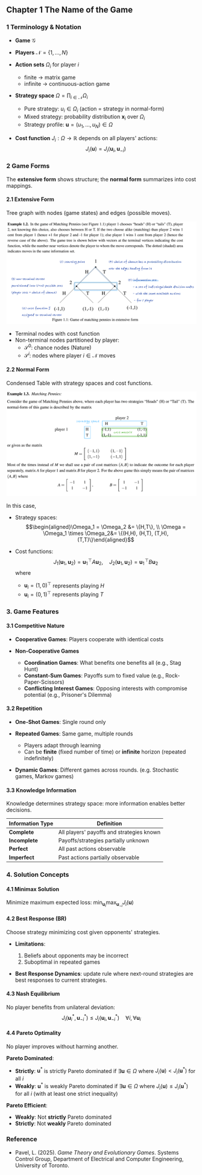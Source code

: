 ## Chapter 1 The Name of the Game


### 1 Terminology & Notation 

- **Game** $\mathcal{G}$

- **Players** $\mathcal{N}
=\{1,...,N\}$ 

- **Action sets** $\Omega_i$ for player $i$
    - finite → matrix game
    - infinite → continuous-action game
- **Strategy space**  $\displaystyle \Omega = \prod_{i\in\mathcal N}\Omega_i$
    - Pure strategy: $u_i \in \Omega_i$ (action = strategy in normal-form)
    - Mixed strategy: probability distribution $\mathbf{x}_i$ over $\Omega_i$
    - Strategy profile: $\mathbf{u} = (u_1,\ldots,u_N) \in \Omega$

- **Cost function** $J_i: \Omega \to \mathbb{R}$ depends on all players' actions: $$J_i(\mathbf{u}) = J_i(\mathbf{u}_i, \mathbf{u}_{-i})$$


### 2 Game Forms
The **extensive form** shows structure; the **normal form** summarizes into cost mappings.

#### 2.1 Extensive Form
Tree graph with nodes (game states) and edges (possible moves).

![Extensive Form Game Tree](../images/extensive-form.png)

- Terminal nodes with cost function
- Non-terminal nodes partitioned by player:
    - $\mathscr{S}^0$: chance nodes (Nature)
    - $\mathscr{S}^i$: nodes where player $i \in \mathcal{N}$ moves



#### 2.2 Normal Form
Condensed Table with strategy spaces and cost functions.

![Normal Form Game Tree](../images/normal-form.png)

In this case, 

- Strategy spaces: $$\begin{aligned}\Omega_1 = \Omega_2 &= \{H,T\}, \\ \Omega = \Omega_1 \times \Omega_2&= \{(H,H), (H,T), (T,H), (T,T)\}\end{aligned}$$

- Cost functions:$$J_1(\mathbf{u}_1, \mathbf{u}_2) = \mathbf{u}_1^{\!\top}A\mathbf{u}_2, \quad J_2(\mathbf{u}_1, \mathbf{u}_2) = \mathbf{u}_1^{\!\top}B\mathbf{u}_2$$
    where 
    - $\mathbf{u}_i = (1, 0)^{\top}$ represents playing $H$
    - $\mathbf{u}_i = (0, 1)^{\top}$ represents playing $T$

### 3. Game Features

#### 3.1 Competitive Nature

- **Cooperative Games**: Players cooperate with identical costs

- **Non-Cooperative Games**
    - **Coordination Games**: What benefits one benefits all (e.g., Stag Hunt)
    - **Constant-Sum Games**: Payoffs sum to fixed value (e.g., Rock-Paper-Scissors)  
    - **Conflicting Interest Games**: Opposing interests with compromise potential (e.g., Prisoner's Dilemma)

#### 3.2 Repetition

- **One-Shot Games**: Single round only

- **Repeated Games**: Same game, multiple rounds
    - Players adapt through learning
    - Can be **finite** (fixed number of time) or **infinite** horizon (repeated indefinitely)

- **Dynamic Games**: Different games across rounds. (e.g. Stochastic games, Markov games)

#### 3.3 Knowledge Information

Knowledge determines strategy space: more information enables better decisions.

| Information Type | Definition |
|-----------------|------------|
| **Complete** | All players' payoffs and strategies known |
| **Incomplete** | Payoffs/strategies partially unknown |
| **Perfect** | All past actions observable |
| **Imperfect** | Past actions partially observable |

### 4. Solution Concepts

#### 4.1 Minimax Solution

Minimize maximum expected loss: $\min_{\mathbf{u}_i} \max_{\mathbf{u}_{-i}} J_i(\mathbf{u})$

#### 4.2 Best Response (BR)
Choose strategy minimizing cost given opponents' strategies.

- **Limitations**:
    1. Beliefs about opponents may be incorrect
    2. Suboptimal in repeated games

- **Best Response Dynamics**: update rule where next-round strategies are best responses to current strategies.

#### 4.3 Nash Equilibrium

No player benefits from unilateral deviation: 
$$J_i(\mathbf{u}^*_i, \mathbf{u}^*_{-i}) \leq J_i(\mathbf{u}_i, \mathbf{u}^*_{-i}) \quad \forall i, \forall \mathbf{u}_i$$

#### 4.4 Pareto Optimality

No player improves without harming another.

**Pareto Dominated**:
- **Strictly**: $\mathbf{u}^*$ is strictly Pareto dominated if $\exists \mathbf{u} \in \Omega$ where $J_i(\mathbf{u}) < J_i(\mathbf{u}^*)$ for all $i$
- **Weakly**: $\mathbf{u}^*$ is weakly Pareto dominated if $\exists \mathbf{u} \in \Omega$ where $J_i(\mathbf{u}) \leq J_i(\mathbf{u}^*)$ for all $i$ (with at least one strict inequality)

**Pareto Efficient**:
- **Weakly**: Not **strictly** Pareto dominated
- **Strictly**: Not **weakly** Pareto dominated


### Reference

- Pavel, L. (2025). *Game Theory and Evolutionary Games*. Systems Control Group, Department of Electrical and Computer Engineering, University of Toronto.
